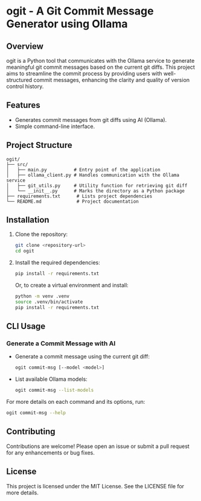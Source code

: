 # ogit - A Git Commit Message Generator using Ollama

## Overview
ogit is a Python tool that communicates with the Ollama service to generate meaningful git commit messages based on the current git diffs. This project aims to streamline the commit process by providing users with well-structured commit messages, enhancing the clarity and quality of version control history.

## Features
- Generates commit messages from git diffs using AI (Ollama).
- Simple command-line interface.

## Project Structure
```
ogit/
├── src/
│   ├── main.py          # Entry point of the application
│   ├── ollama_client.py # Handles communication with the Ollama service
│   ├── git_utils.py     # Utility function for retrieving git diff
│   └── __init__.py      # Marks the directory as a Python package
├── requirements.txt      # Lists project dependencies
└── README.md             # Project documentation
```

## Installation
1. Clone the repository:
   ```sh
   git clone <repository-url>
   cd ogit
   ```
2. Install the required dependencies:
   ```sh
   pip install -r requirements.txt
   ```
   Or, to create a virtual environment and install:
   ```sh
   python -m venv .venv
   source .venv/bin/activate
   pip install -r requirements.txt
   ```

## CLI Usage

### Generate a Commit Message with AI
- Generate a commit message using the current git diff:
  ```sh
  ogit commit-msg [--model <model>]
  ```
- List available Ollama models:
  ```sh
  ogit commit-msg --list-models
  ```

For more details on each command and its options, run:
```sh
ogit commit-msg --help
```

## Contributing
Contributions are welcome! Please open an issue or submit a pull request for any enhancements or bug fixes.

## License
This project is licensed under the MIT License. See the LICENSE file for more details.